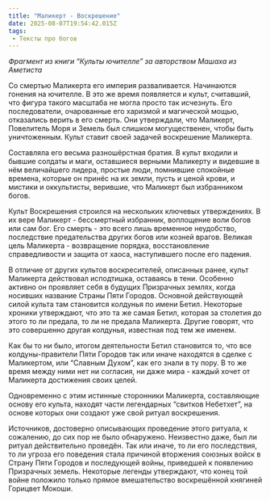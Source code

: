```yaml
---
title: "Маликерт - Воскрешение"
date: 2025-08-07T19:54:42.015Z
tags:
 - Тексты про богов
---
```


*Фрагмент из книги “Культы ючителле” за авторством Машаха из Аметиста*

Со смертью Маликерта его империя разваливается. Начинаются гонения на
ючителле. В это же время появляется и культ, считавший, что фигура
такого масштаба не могла просто так исчезнуть. Его последователи,
очарованные его харизмой и магической мощью, отказались верить в его
смерть. Они утверждали, что Маликерт, Повелитель Моря и Земель был
слишком могущественен, чтобы быть уничтоженным. Культ ставит своей
задачей воскрешение Маликерта.

Составляла его весьма разношёрстная братия. В культ входили и бывшие
солдаты и маги, оставшиеся верными Маликерту и видевшие в нём
величайшего лидера, простые люди, помнившие спокойные времена, которые
он принёс на их земли, пусть и ценой крови, и мистики и оккультисты,
верившие, что Маликерт был избранником богов.

Культ Воскрешения строился на нескольких ключевых утверждениях. В их
вере Маликерт - бессмертный избранник, воплощение воли богов или сам
бог. Его смерть - это всего лишь временное неудобство, последствие
предательства других богов или козней врагов. Великая цель Маликерта -
возвращение порядка, восстановление справедливости и защита от хаоса,
наступившего после его падения.

В отличие от других культов воскресителей, описанных ранее, культ
Маликерта действовал исподтишка, оставаясь в тени. Особенно активно он
проявляет себя в будущих Призрачных землях, когда носивших название
Страны Пяти Городов. Основной действующей силой культа там становится
колдунья по имени Бетил. Некоторые хроники утверждают, что это та же
самая Бетил, которая за столетия до этого то ли предала, то ли не
предала Маликерта. Другие говорят, что это совершенно другая колдунья,
известная под тем же именем.

Как бы то ни было, итогом деятельности Бетил становится то, что все
колдуны-правители Пяти Городов так или иначе находятся в сделке с
Маликертом, или “Славным Духом”, как его знали в ту пору. В то же время
между ними нет ни согласия, ни даже мира - каждый хочет от Маликерта
достижения своих целей.

Одновременно с этим истинные сторонники Маликерта, составляющие основу
его культа, находят части легендарных “свитков Небетхет”, на основе
которых они создают уже свой ритуал воскрешения.

Источников, достоверно описывающих проведение этого ритуала, к
сожалению, до сих пор не было обнаружено. Неизвестно даже, был ли ритуал
действительно проведён. Так или иначе, то ли его последствия, то ли
угроза его поведения стала причиной вторжения союзных войск в Страну
Пяти Городов и последующей войны, приведшей к появлению Призрачных
земель. Некоторые легенды утверждают, что конец той войне положило
только прямое вмешательство воскрешённой княгиней Горицвет Мокоши.
